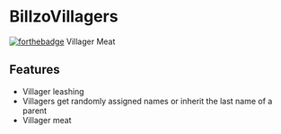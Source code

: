 # BillzoVillagers
[![forthebadge](https://forthebadge.com/images/badges/gluten-free.svg)](https://forthebadge.com) Villager Meat

## Features
- Villager leashing
- Villagers get randomly assigned names or inherit the last name of a parent
- Villager meat
